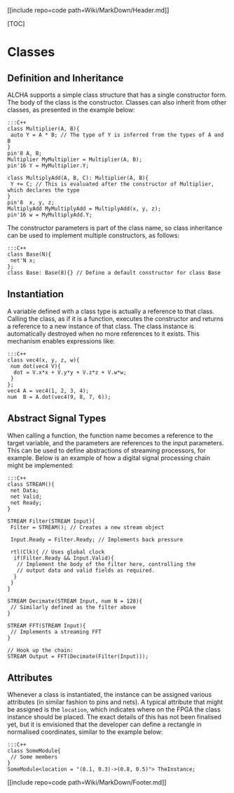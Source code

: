 [[include repo=code path=Wiki/MarkDown/Header.md]]

[TOC]

# Classes
## Definition and Inheritance

ALCHA supports a simple class structure that has a single constructor form.  The body of the class is the constructor.  Classes can also inherit from other classes, as presented in the example below:

    :::C++
    class Multiplier(A, B){
     auto Y = A * B; // The type of Y is inferred from the types of A and B
    }
    pin'8 A, B;
    Multiplier MyMultiplier = Multiplier(A, B);
    pin'16 Y = MyMultiplier.Y;

    class MultiplyAdd(A, B, C): Multiplier(A, B){
     Y += C; // This is evaluated after the constructor of Multiplier, which declares the type
    }
    pin'8  x, y, z;
    MultiplyAdd MyMultiplyAdd = MultiplyAdd(x, y, z);
    pin'16 w = MyMultiplyAdd.Y;

The constructor parameters is part of the class name, so class inheritance can be used to implement multiple constructors, as follows:

    :::C++
    class Base(N){
     net'N x;
    };
    class Base: Base(8){} // Define a default constructor for class Base

## Instantiation

A variable defined with a class type is actually a reference to that class.  Calling the class, as if it is a function, executes the constructor and returns a reference to a new instance of that class.  The class instance is automatically destroyed when no more references to it exists.  This mechanism enables expressions like:

    :::C++
    class vec4(x, y, z, w){
     num dot(vec4 V){
      dot = V.x*x + V.y*y + V.z*z + V.w*w;
     }
    };
    vec4 A = vec4(1, 2, 3, 4);
    num  B = A.dot(vec4(9, 8, 7, 6));

## Abstract Signal Types

When calling a function, the function name becomes a reference to the target variable, and the parameters are references to the input parameters.  This can be used to define abstractions of streaming processors, for example.  Below is an example of how a digital signal processing chain might be implemented:

    :::C++
    class STREAM(){
     net Data;
     net Valid;
     net Ready;
    }

    STREAM Filter(STREAM Input){
     Filter = STREAM(); // Creates a new stream object

     Input.Ready = Filter.Ready; // Implements back pressure

     rtl(Clk){ // Uses global clock
      if(Filter.Ready && Input.Valid){
       // Implement the body of the filter here, controlling the
       // output data and valid fields as required.
      }
     }
    }

    STREAM Decimate(STREAM Input, num N = 128){
     // Similarly defined as the filter above
    }
    
    STREAM FFT(STREAM Input){
     // Implements a streaming FFT
    }

    // Hook up the chain:
    STREAM Output = FFT(Decimate(Filter(Input)));
     
## Attributes

Whenever a class is instantiated, the instance can be assigned various attributes (in similar fashion to pins and nets).  A typical attribute that might be assigned is the `location`, which indicates where on the FPGA the class instance should be placed.  The exact details of this has not been finalised yet, but it is envisioned that the developer can define a rectangle in normalised coordinates, similar to the example below:

    :::C++
    class SomeModule{
     // Some members
    }
    SomeModule<location = "(0.1, 0.3)->(0.8, 0.5)"> TheInstance;

[[include repo=code path=Wiki/MarkDown/Footer.md]]

